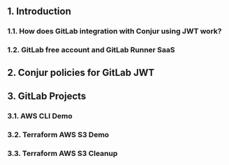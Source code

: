 ## 1. Introduction

### 1.1. How does GitLab integration with Conjur using JWT work?

### 1.2. GitLab free account and GitLab Runner SaaS

## 2. Conjur policies for GitLab JWT

## 3. GitLab Projects

### 3.1. AWS CLI Demo

### 3.2. Terraform AWS S3 Demo

### 3.3. Terraform AWS S3 Cleanup

